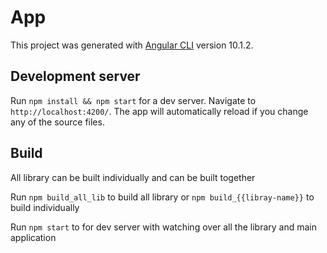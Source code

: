 # App

This project was generated with [Angular CLI](https://github.com/angular/angular-cli) version 10.1.2.

## Development server

Run `npm install && npm start` for a dev server. Navigate to `http://localhost:4200/`. The app will automatically reload if you change any of the source files.

## Build

All library can be built individually and can be built together

Run `npm build_all_lib` to build all library or `npm build_{{libray-name}}` to build individually

Run `npm start` to for dev server with watching over all the library and main application



